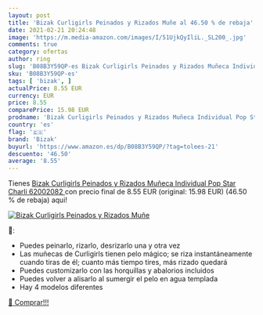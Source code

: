 ```yaml
---
layout: post
title: 'Bizak Curligirls Peinados y Rizados Muñe al 46.50 % de rebaja'
date: 2021-02-21 20:24:48
image: 'https://m.media-amazon.com/images/I/51UjkQyIliL._SL200_.jpg'
comments: true
category: ofertas
author: ring
slug: 'B08B3Y59QP-es Bizak Curligirls Peinados y Rizados Muñeca Individual Pop...'
sku: 'B08B3Y59QP-es'
tags: [ 'bizak', ]
actualPrice: 8.55 EUR
currency: EUR
price: 8.55
comparePrice: 15.98 EUR
prodname: 'Bizak Curligirls Peinados y Rizados Muñeca Individual Pop Star  Charli  62002082 '
country: 'es'
flag: '🇪🇸'
brand: 'Bizak'
buyurl: 'https://www.amazon.es/dp/B08B3Y59QP/?tag=tolees-21'
descuento: '46.50'
average: '8.55'
---
```


Tienes [Bizak Curligirls Peinados y Rizados Muñeca Individual Pop Star  Charli  62002082 ](https://www.amazon.es/dp/B08B3Y59QP/?tag=tolees-21) con precio final de  8.55 EUR (original: 15.98 EUR) (46.50 %  de rebaja) aqui!

[![Bizak Curligirls Peinados y Rizados Muñe](https://m.media-amazon.com/images/I/51UjkQyIliL._SL200_.jpg)](https://www.amazon.es/dp/B08B3Y59QP/?tag=tolees-21)

🔎:

- Puedes peinarlo, rizarlo, desrizarlo una y otra vez
- Las muñecas de Curligirls tienen pelo mágico; se riza instantáneamente cuando tiras de él; cuanto más tiempo tires, más rizado quedará
- Puedes customizarlo con las horquillas y abalorios incluidos
- Puedes volver a alisarlo al sumergir el pelo en agua templada
- Hay 4 modelos diferentes

[🛒 Comprar!!!](https://www.amazon.es/dp/B08B3Y59QP/?tag=tolees-21)
